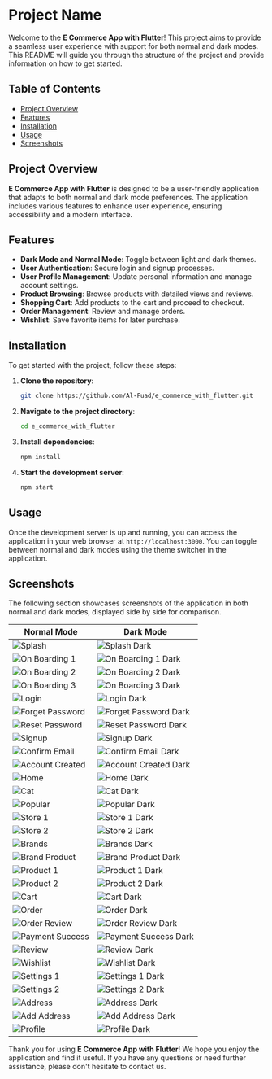 
# Project Name

Welcome to the **E Commerce App with Flutter**! This project aims to provide a seamless user experience with support for both normal and dark modes. This README will guide you through the structure of the project and provide information on how to get started.

## Table of Contents

- [Project Overview](#project-overview)
- [Features](#features)
- [Installation](#installation)
- [Usage](#usage)
- [Screenshots](#screenshots)

## Project Overview

**E Commerce App with Flutter** is designed to be a user-friendly application that adapts to both normal and dark mode preferences. The application includes various features to enhance user experience, ensuring accessibility and a modern interface.

## Features

- **Dark Mode and Normal Mode**: Toggle between light and dark themes.
- **User Authentication**: Secure login and signup processes.
- **User Profile Management**: Update personal information and manage account settings.
- **Product Browsing**: Browse products with detailed views and reviews.
- **Shopping Cart**: Add products to the cart and proceed to checkout.
- **Order Management**: Review and manage orders.
- **Wishlist**: Save favorite items for later purchase.

## Installation

To get started with the project, follow these steps:

1. **Clone the repository**:
    ```bash
    git clone https://github.com/Al-Fuad/e_commerce_with_flutter.git
    ```

2. **Navigate to the project directory**:
    ```bash
    cd e_commerce_with_flutter
    ```

3. **Install dependencies**:
    ```bash
    npm install
    ```

4. **Start the development server**:
    ```bash
    npm start
    ```

## Usage

Once the development server is up and running, you can access the application in your web browser at `http://localhost:3000`. You can toggle between normal and dark modes using the theme switcher in the application.

## Screenshots

The following section showcases screenshots of the application in both normal and dark modes, displayed side by side for comparison.

| Normal Mode                                          | Dark Mode                                                      |
|------------------------------------------------------|----------------------------------------------------------------|
| ![Splash](screenshots/splash.jpeg)                   | ![Splash Dark](screenshots/splash_dark.jpeg)                   |
| ![On Boarding 1](screenshots/on_boarding_1.jpeg)     | ![On Boarding 1 Dark](screenshots/on_boarding_1_dark.jpeg)     |
| ![On Boarding 2](screenshots/on_boarding_2.jpeg)     | ![On Boarding 2 Dark](screenshots/on_boarding_2_dark.jpeg)     |
| ![On Boarding 3](screenshots/on_boarding_3.jpeg)     | ![On Boarding 3 Dark](screenshots/on_boarding_3_dark.jpeg)     |
| ![Login](screenshots/login.jpeg)                     | ![Login Dark](screenshots/login_dark.jpeg)                     |
| ![Forget Password](screenshots/forget_password.jpeg) | ![Forget Password Dark](screenshots/forget_password_dark.jpeg) |
| ![Reset Password](screenshots/reset_password.jpeg)   | ![Reset Password Dark](screenshots/reset_password_dark.jpeg)   |
| ![Signup](screenshots/signup.jpeg)                   | ![Signup Dark](screenshots/signup_dark.jpeg)                   |
| ![Confirm Email](screenshots/confirm_email.jpeg)     | ![Confirm Email Dark](screenshots/confirm_email_dark.jpeg)     |
| ![Account Created](screenshots/account_created.jpeg) | ![Account Created Dark](screenshots/account_created_dark.jpeg) |
| ![Home](screenshots/home.jpeg)                       | ![Home Dark](screenshots/home_dark.jpeg)                       |
| ![Cat](screenshots/cat.jpeg)                         | ![Cat Dark](screenshots/cat_dark.jpeg)                         |
| ![Popular](screenshots/popular.jpeg)                 | ![Popular Dark](screenshots/popular_dark.jpeg)                 |
| ![Store 1](screenshots/store_1.jpeg)                 | ![Store 1 Dark](screenshots/store_1_dark.jpeg)                 |
| ![Store 2](screenshots/store_2.jpeg)                 | ![Store 2 Dark](screenshots/store_2_dark.jpeg)                 |
| ![Brands](screenshots/brands.jpeg)                   | ![Brands Dark](screenshots/brands_dark.jpeg)                   |
| ![Brand Product](screenshots/brand_product.jpeg)     | ![Brand Product Dark](screenshots/brand_product_dark.jpeg)     |
| ![Product 1](screenshots/product_1.jpeg)             | ![Product 1 Dark](screenshots/product_1_dark.jpeg)             |
| ![Product 2](screenshots/product_2.jpeg)             | ![Product 2 Dark](screenshots/product_2_dark.jpeg)             |
| ![Cart](screenshots/cart.jpeg)                       | ![Cart Dark](screenshots/cart_dark.jpeg)                       |
| ![Order](screenshots/order.jpeg)                     | ![Order Dark](screenshots/order_dark.jpeg)                     |
| ![Order Review](screenshots/order_review.jpeg)       | ![Order Review Dark](screenshots/order_review_dark.jpeg)       |
| ![Payment Success](screenshots/payment_success.jpeg) | ![Payment Success Dark](screenshots/payment_success_dark.jpeg) |
| ![Review](screenshots/review.jpeg)                   | ![Review Dark](screenshots/review_dark.jpeg)                   |
| ![Wishlist](screenshots/wishlist.jpeg)               | ![Wishlist Dark](screenshots/wishlist_dark.jpeg)               |
| ![Settings 1](screenshots/settings_1.jpeg)           | ![Settings 1 Dark](screenshots/settings_1_dark.jpeg)           |
| ![Settings 2](screenshots/settings_2.jpeg)           | ![Settings 2 Dark](screenshots/settings_2_dark.jpeg)           |
| ![Address](screenshots/address.jpeg)                 | ![Address Dark](screenshots/address_dark.jpeg)                 |
| ![Add Address](screenshots/add_address.jpeg)         | ![Add Address Dark](screenshots/add_address_dark.jpeg)         |
| ![Profile](screenshots/profile.jpeg)                 | ![Profile Dark](screenshots/profile_dark.jpeg)                 |

Thank you for using **E Commerce App with Flutter**! We hope you enjoy the application and find it useful. If you have any questions or need further assistance, please don't hesitate to contact us.
